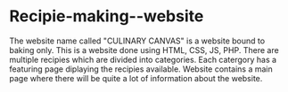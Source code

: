# Recipie-making--website
The website name called "CULINARY CANVAS" is a website bound to baking only.
This is a website done using HTML, CSS, JS, PHP. There are multiple recipies which are divided into categories.
Each catergory has a featuring page diplaying the recipies available. 
Website contains a main page where there will be quite a lot of information about the website.
